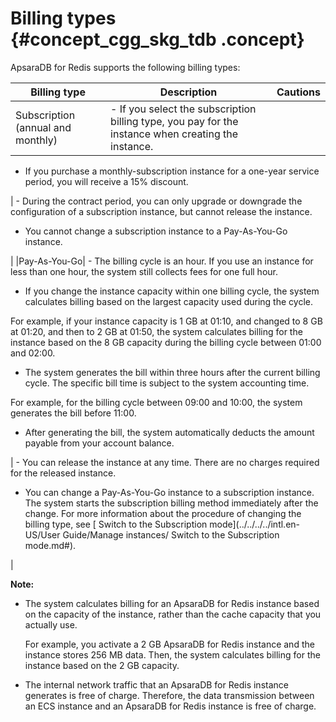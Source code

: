 # Billing types {#concept_cgg_skg_tdb .concept}

ApsaraDB for Redis supports the following billing types:

|Billing type|Description|Cautions|
|------------|-----------|--------|
|Subscription \(annual and monthly\)| -   If you select the subscription billing type, you pay for the instance when creating the instance.
-   If you purchase a monthly-subscription instance for a one-year service period, you will receive a 15% discount.

 | -   During the contract period, you can only upgrade or downgrade the configuration of a subscription instance, but cannot release the instance.
-   You cannot change a subscription instance to a Pay-As-You-Go instance.

 |
|Pay-As-You-Go| -   The billing cycle is an hour. If you use an instance for less than one hour, the system still collects fees for one full hour.
-   If you change the instance capacity within one billing cycle, the system calculates billing based on the largest capacity used during the cycle.

For example, if your instance capacity is 1 GB at 01:10, and changed to 8 GB at 01:20, and then to 2 GB at 01:50, the system calculates billing for the instance based on the 8 GB capacity during the billing cycle between 01:00 and 02:00.

-   The system generates the bill within three hours after the current billing cycle. The specific bill time is subject to the system accounting time.

For example, for the billing cycle between 09:00 and 10:00, the system generates the bill before 11:00.

-   After generating the bill, the system automatically deducts the amount payable from your account balance.

 | -   You can release the instance at any time. There are no charges required for the released instance.
-   You can change a Pay-As-You-Go instance to a subscription instance. The system starts the subscription billing method immediately after the change. For more information about the procedure of changing the billing type, see [ Switch to the Subscription mode](../../../../intl.en-US/User Guide/Manage instances/ Switch to the Subscription mode.md#).

 |

**Note:** 

-   The system calculates billing for an ApsaraDB for Redis instance based on the capacity of the instance, rather than the cache capacity that you actually use.

    For example, you activate a 2 GB ApsaraDB for Redis instance and the instance stores 256 MB data. Then, the system calculates billing for the instance based on the 2 GB capacity.

-   The internal network traffic that an ApsaraDB for Redis instance generates is free of charge. Therefore, the data transmission between an ECS instance and an ApsaraDB for Redis instance is free of charge.

